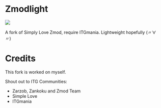 # Zmodlight

![](https://i.imgur.com/AoHrDQW.png)

A fork of Simply Love Zmod, require ITGmania.
Lightweight hopefully (〃∀〃)

# Credits

This fork is worked on myself.

Shout out to ITG Communities:

* Zarzob, Zankoku and Zmod Team
* Simple Love
* ITGmania
